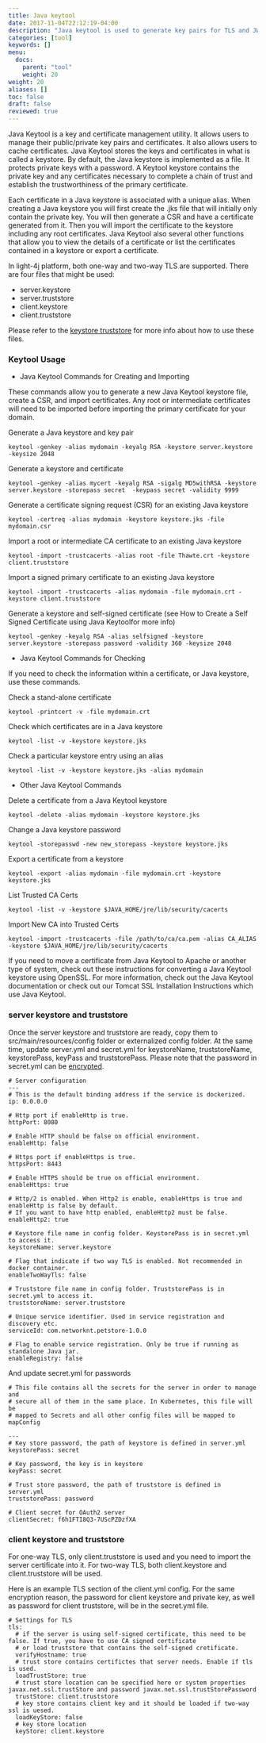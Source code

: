 ```yaml
---
title: Java keytool
date: 2017-11-04T22:12:19-04:00
description: "Java keytool is used to generate key pairs for TLS and JWT"
categories: [tool]
keywords: []
menu:
  docs:
    parent: "tool"
    weight: 20
weight: 20	
aliases: []
toc: false
draft: false
reviewed: true
---
```



Java Keytool is a key and certificate management utility. It allows users to manage their public/private key pairs and certificates. It also allows users to cache certificates. Java Keytool stores the keys and certificates in what is called a keystore. By default, the Java keystore is implemented as a file. It protects private keys with a password. A Keytool keystore contains the private key and any certificates necessary to complete a chain of trust and establish the trustworthiness of the primary certificate.

Each certificate in a Java keystore is associated with a unique alias. When creating a Java keystore you will first create the .jks file that will initially only contain the private key. You will then generate a CSR and have a certificate generated from it. Then you will import the certificate to the keystore including any root certificates. Java Keytool also several other functions that allow you to view the details of a certificate or list the certificates contained in a keystore or export a certificate.

In light-4j platform, both one-way and two-way TLS are supported. There are four files that might be used: 

* server.keystore
* server.truststore
* client.keystore
* client.truststore

Please refer to the [keystore truststore][] for more info about how to use these files. 

### Keytool Usage

* Java Keytool Commands for Creating and Importing

These commands allow you to generate a new Java Keytool keystore file, create a CSR, and import certificates. Any root or intermediate certificates will need to be imported before importing the primary certificate for your domain.

Generate a Java keystore and key pair

```
keytool -genkey -alias mydomain -keyalg RSA -keystore server.keystore -keysize 2048
```

Generate a keystore and certificate

```
keytool -genkey -alias mycert -keyalg RSA -sigalg MD5withRSA -keystore server.keystore -storepass secret  -keypass secret -validity 9999
```

Generate a certificate signing request (CSR) for an existing Java keystore

```
keytool -certreq -alias mydomain -keystore keystore.jks -file mydomain.csr
```

Import a root or intermediate CA certificate to an existing Java keystore

```
keytool -import -trustcacerts -alias root -file Thawte.crt -keystore client.truststore
```

Import a signed primary certificate to an existing Java keystore

```
keytool -import -trustcacerts -alias mydomain -file mydomain.crt -keystore client.truststore
```

Generate a keystore and self-signed certificate (see How to Create a Self Signed Certificate using Java Keytoolfor more info)

```      
keytool -genkey -keyalg RSA -alias selfsigned -keystore server.keystore -storepass password -validity 360 -keysize 2048
```

* Java Keytool Commands for Checking

If you need to check the information within a certificate, or Java keystore, use these commands.

Check a stand-alone certificate

```
keytool -printcert -v -file mydomain.crt
```

Check which certificates are in a Java keystore

```
keytool -list -v -keystore keystore.jks
```

Check a particular keystore entry using an alias

```
keytool -list -v -keystore keystore.jks -alias mydomain
```

* Other Java Keytool Commands

Delete a certificate from a Java Keytool keystore

```
keytool -delete -alias mydomain -keystore keystore.jks
```
Change a Java keystore password

```
keytool -storepasswd -new new_storepass -keystore keystore.jks
```

Export a certificate from a keystore

```
keytool -export -alias mydomain -file mydomain.crt -keystore keystore.jks
```

List Trusted CA Certs

```
keytool -list -v -keystore $JAVA_HOME/jre/lib/security/cacerts
```

Import New CA into Trusted Certs

```
keytool -import -trustcacerts -file /path/to/ca/ca.pem -alias CA_ALIAS -keystore $JAVA_HOME/jre/lib/security/cacerts
```

If you need to move a certificate from Java Keytool to Apache or another type of system, check out these instructions for converting a Java Keytool keystore using OpenSSL. For more information, check out the Java Keytool documentation or check out our Tomcat SSL Installation Instructions which use Java Keytool.


### server keystore and truststore

Once the server keystore and truststore are ready, copy them to src/main/resources/config folder or externalized config folder. At the same time, update server.yml and secret.yml for keystoreName, truststoreName, keystorePass, keyPass and truststorePass. Please note that the password in secret.yml can be [encrypted][]. 

```
# Server configuration
---
# This is the default binding address if the service is dockerized.
ip: 0.0.0.0

# Http port if enableHttp is true.
httpPort: 8080

# Enable HTTP should be false on official environment.
enableHttp: false

# Https port if enableHttps is true.
httpsPort: 8443

# Enable HTTPS should be true on official environment.
enableHttps: true

# Http/2 is enabled. When Http2 is enable, enableHttps is true and enableHttp is false by default.
# If you want to have http enabled, enableHttp2 must be false.
enableHttp2: true

# Keystore file name in config folder. KeystorePass is in secret.yml to access it.
keystoreName: server.keystore

# Flag that indicate if two way TLS is enabled. Not recommended in docker container.
enableTwoWayTls: false

# Truststore file name in config folder. TruststorePass is in secret.yml to access it.
truststoreName: server.truststore

# Unique service identifier. Used in service registration and discovery etc.
serviceId: com.networknt.petstore-1.0.0

# Flag to enable service registration. Only be true if running as standalone Java jar.
enableRegistry: false
```

And update secret.yml for passwords

```
# This file contains all the secrets for the server in order to manage and
# secure all of them in the same place. In Kubernetes, this file will be
# mapped to Secrets and all other config files will be mapped to mapConfig

---
# Key store password, the path of keystore is defined in server.yml
keystorePass: secret

# Key password, the key is in keystore
keyPass: secret

# Trust store password, the path of truststore is defined in server.yml
truststorePass: password

# Client secret for OAuth2 server
clientSecret: f6h1FTI8Q3-7UScPZDzfXA
```

### client keystore and truststore

For one-way TLS, only client.truststore is used and you need to import the server certificate into it. For two-way TLS, both client.keystore and client.truststore will be used. 

Here is an example TLS section of the client.yml config. For the same encryption reason, the password for client keystore and private key, as well as password for client truststore, will be in the secret.yml file.

```
# Settings for TLS
tls:
  # if the server is using self-signed certificate, this need to be false. If true, you have to use CA signed certificate
  # or load truststore that contains the self-signed cretificate.
  verifyHostname: true
  # trust store contains certifictes that server needs. Enable if tls is used.
  loadTrustStore: true
  # trust store location can be specified here or system properties javax.net.ssl.trustStore and password javax.net.ssl.trustStorePassword
  trustStore: client.truststore
  # key store contains client key and it should be loaded if two-way ssl is uesed.
  loadKeyStore: false
  # key store location
  keyStore: client.keystore

```


[encrypted]: /tutorial/security/encrypt-decrypt/
[keystore truststore]: /tutorial/security/keystore-truststore/
